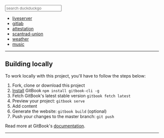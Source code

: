 
<form method="get" action="https://duckduckgo.com/?">
<div class="control">
<input name="q" class="input" type="text" placeholder="search duckduckgo">
</div>
</form>

- [liveserver](http://127.0.0.1:5500/)
- [gitlab](https://gitlab.com/users/franckf/projects)
- [attestation](https://media.interieur.gouv.fr/deplacement-covid-19/)
- [scantrad-union](https://www.scantrad-union.com/)
- [weather](https://www.meteorama.fr/86000.html?v=heure-par-heure)
- [music](https://icecast.radiofrance.fr/fiprock-midfi.mp3)

---

## Building locally

To work locally with this project, you'll have to follow the steps below:

1. Fork, clone or download this project
1. [Install][] GitBook `npm install gitbook-cli -g`
1. Fetch GitBook's latest stable version `gitbook fetch latest`
1. Preview your project: `gitbook serve`
1. Add content
1. Generate the website: `gitbook build` (optional)
1. Push your changes to the master branch: `git push`

Read more at GitBook's [documentation][].

---

[ci]: https://about.gitlab.com/gitlab-ci/
[GitBook]: https://www.gitbook.com/
[host the book]: https://gitlab.com/pages/gitbook/tree/pages
[install]: http://toolchain.gitbook.com/setup.html
[documentation]: http://toolchain.gitbook.com
[userpages]: https://docs.gitlab.com/ce/user/project/pages/introduction.html#user-or-group-pages
[projpages]: https://docs.gitlab.com/ce/user/project/pages/introduction.html#project-pages
